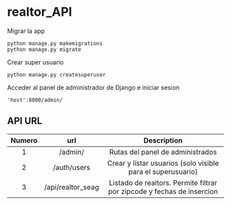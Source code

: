 # realtor_API

Migrar la app
```
python manage.py makemigrations
python manage.py migrate
```

Crear super usuario
```
python manage.py createsuperuser
```

Acceder al panel de administrador de Django e iniciar sesion
```
'host':8000/admin/
```

## API URL

| Numero  | url  | Description  |
|:-:|:-:|:-:|
| 1  | /admin/  | Rutas del panel de administrados  |
| 2  | /auth/users  | Crear y listar usuarios (solo visible para el superusuario) |
| 3  | /api/realtor_seag  | Listado de realtors. Permite filtrar por zipcode y fechas de insercion  |
